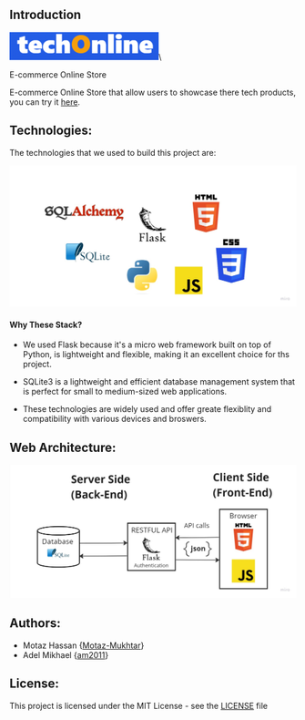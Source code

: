 ## Introduction

![techOnline Logo](https://github.com/Motaz-Mukhtar/techOnline/blob/main/assets/techOnline_Logo.png)\

E-commerce Online Store


E-commerce Online Store that allow users to showcase there tech products,
you can try it [here](http://web-01.alxweb-01.tech/home).


## Technologies:

The technologies that we used to build this project are:


![Web Stack](https://github.com/Motaz-Mukhtar/techOnline/blob/main/assets/2023-4-13(0).jpg)


#### Why These Stack?

- We used Flask because it's a micro web framework built on top of Python, is lightweight and flexible, making it an excellent choice for ths project.

- SQLite3 is a lightweight and efficient database management system that is perfect for small to medium-sized web applications.

- These technologies are widely used and offer greate flexiblity and compatibility with various devices and broswers.

## Web Architecture:

![Web Architecture Diagram](https://github.com/Motaz-Mukhtar/techOnline/blob/main/assets/2023-4-13(1).jpg)

## Authors:

- Motaz Hassan \{[Motaz-Mukhtar](https://github.com/Motaz-Mukhtar)\}
- Adel Mikhael \{[am2011](https://github.com/am2011)\}

## License:

This project is licensed under the MIT License - see the [LICENSE](./LICENSE) file

